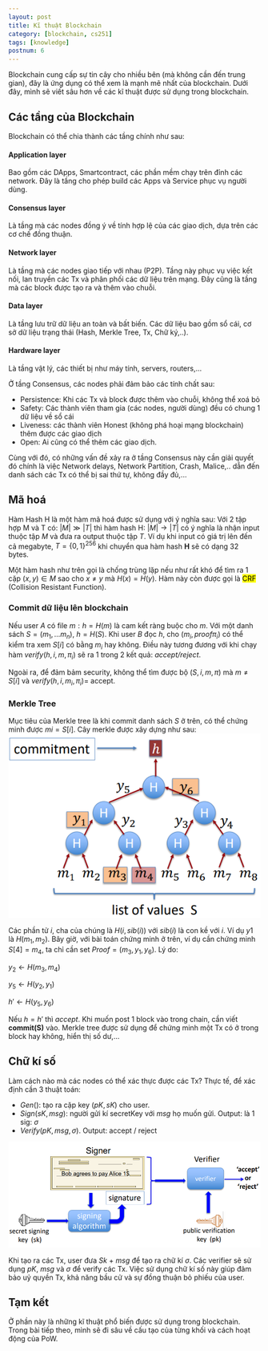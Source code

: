 ```yaml
---
layout: post
title: Kĩ thuật Blockchain
category: [blockchain, cs251]
tags: [knowledge]
postnum: 6
---
```


Blockchain cung cấp sự tin cây cho nhiều bên (mà không cần đến trung gian), đây là ứng dụng có thể xem là mạnh mẽ nhất của blockchain. Dưới đây, mình sẽ viết sâu hơn về các kĩ thuật được sử dụng trong blockchain.

## Các tầng của Blockchain

Blockchain có thể chia thành các tầng chính như sau:

#### Application layer

Bao gồm các DApps, Smartcontract, các phần mềm chạy trên đỉnh các network. Đây là tầng cho phép build các Apps và Service phục vụ người dùng.

#### Consensus layer

Là tầng mà các nodes đồng ý về tính hợp lệ của các giao dịch, dựa trên các cơ chế đồng thuận.

#### Network layer

Là tầng mà các nodes giao tiếp với nhau (P2P). Tầng này phục vụ việc kết nối, lan truyền các Tx và phân phối các dữ liệu trên mạng. Đây cũng là tầng mà các block được tạo ra và thêm vào chuỗi.

#### Data layer

Là tầng lưu trữ dữ liệu an toàn và bất biến. Các dữ liệu bao gồm sổ cái, cơ sở dữ liệu trạng thái (Hash, Merkle Tree, Tx, Chữ ký,..).

#### Hardware layer

Là tầng vật lý, các thiết bị như máy tính, servers, routers,...

Ở tầng Consensus, các nodes phải đảm bảo các tính chất sau:

+ Persistence: Khi các Tx và block được thêm vào chuỗi, không thể xoá bỏ
+ Safety: Các thành viên tham gia (các nodes, người dùng) đều có chung 1 dữ liệu về sổ cái
+ Liveness: các thành viên Honest (không phá hoại mạng blockchain) thêm được các giao dịch
+ Open: Ai cũng có thể thêm các giao dịch.

Cùng với đó, có những vấn đề xảy ra ở tầng Consensus này cần giải quyết đó chính là việc Network delays, Network Partition, Crash, Malice,.. dẫn đến danh sách các Tx có thể bị sai thứ tự, không đầy đủ,...

## Mã hoá

Hàm Hash H là một hàm mã hoá được sử dụng với ý nghĩa sau:
Với 2 tập hợp M và T có:  $|M| \gg |T|$  thì hàm hash H: $|M| \rightarrow |T|$ có ý nghĩa là nhận input thuộc tập $M$ và đưa ra output thuộc tập $T$. Ví dụ khi input có giá trị lên đến cả megabyte, $T=\lbrace0, 1\rbrace^{256}$ khi chuyển qua hàm hash **H** sẽ có dạng 32 bytes. 

Một hàm hash như trên gọi là chống trùng lặp nếu như rất khó để tìm ra 1 cặp $(x, y) \in M$ sao cho $x \ne y$ mà $H(x) = H(y)$. Hàm này còn được gọi là <mark>CRF</mark> (Collision Resistant Function).

### Commit dữ liệu lên blockchain

Nếu user $A$ có file $m: h = H(m)$  là cam kết ràng buộc cho $m$. Với một danh sách  $S = (m_1,...m_n)$, $h = H(S)$.  Khi user $B$ đọc $h$, cho $(m_i, proof \pi_i)$ có thể kiểm tra xem $S[i]$ có bằng $m_i$ hay không.
Điều này tương đương với khi chạy hàm  $verify(h, i, m, \pi_i)$ sẽ ra 1 trong 2 kết quả: *accept/reject*.

Ngoài ra, để đảm bảm security, không thể tìm được bộ $(S, i, m, \pi)$ mà $m \ne S[i]$ và $verify(h, i, m_i, \pi_i)$= accept.

### Merkle Tree

Mục tiêu của Merkle tree là khi commit danh sách $S$ ở trên, có thể chứng minh được $mi = S[i]$.
Cây merkle được xây dựng như sau:
<a class="post-image" >
<img itemprop="image"  src="/assets/images/post_img/post6_1.PNG"/>
</a>


Các phần tử $i$, cha của chúng là $H(i, sib(i))$ với $sib(i)$ là con kề với $i$. Ví dụ $y1$ là $H(m_1, m_2)$. Bây giờ, với bài toán chứng minh ở trên, ví dụ cần chứng minh $S[4] = m_4$, ta chỉ cần set $Proof = (m_3, y_1, y_6)$. Lý do:

$y_2 \leftarrow H(m_3, m_4)$

$y_5 \leftarrow H(y_2, y_1)$

$h' \leftarrow H(y_5, y_6)$

Nếu $h = h'$ thì *accept*. Khi muốn post 1 block vào trong chain, cần viết **commit(S)** vào. Merkle tree được sử dụng để chứng minh một Tx có ở trong block hay không, hiển thị số dư,...

## Chữ kí số

Làm cách nào mà các nodes có thể xác thực được các Tx? Thực tế, để xác định cần 3 thuật toán:
+ $Gen()$: tạo ra cặp key  $(pK, sK)$ cho user.
+ $Sign(sK, msg)$: người gửi kí secretKey với $msg$ họ muốn gửi. Output: là 1 sig: $σ$
+ $Verify(pK, msg, σ)$. Output: accept / reject

<a class="post-image" >
<img itemprop="image"  src="/assets/images/post_img/post6_2.PNG"/>
</a>

Khi tạo ra các Tx, user đưa $Sk$ + $msg$ để tạo ra chữ kí $σ$. Các verifier sẽ sử dụng $pK$, $msg$ và $σ$ để verify các Tx. Việc sử dụng chữ kí số này giúp đảm bảo uỷ quyền Tx, khả năng bầu cử và sự đồng thuận bỏ phiếu của user.



## Tạm kết

Ở phần này là những kĩ thuật phổ biến được sử dụng trong blockchain. Trong bài tiếp theo, mình sẽ đi sâu về cấu tạo của từng khối và cách hoạt động của PoW.
